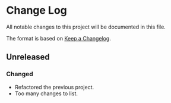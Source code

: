 # Change Log
All notable changes to this project will be documented in this file.

The format is based on [Keep a Changelog](http://keepachangelog.com/).

## Unreleased
### Changed
- Refactored the previous project.
- Too many changes to list.
